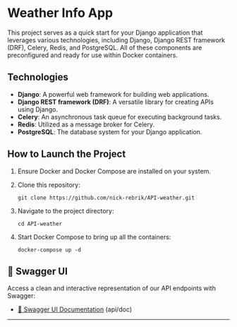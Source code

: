 # Weather Info App

This project serves as a quick start for your Django application that leverages various technologies, including Django, Django REST framework (DRF), Celery, Redis, and PostgreSQL. All of these components are preconfigured and ready for use within Docker containers.

## Technologies

- **Django**: A powerful web framework for building web applications.
- **Django REST framework (DRF)**: A versatile library for creating APIs using Django.
- **Celery**: An asynchronous task queue for executing background tasks.
- **Redis**: Utilized as a message broker for Celery.
- **PostgreSQL**: The database system for your Django application.

## How to Launch the Project

1. Ensure Docker and Docker Compose are installed on your system.

2. Clone this repository:

   ```shell
   git clone https://github.com/nick-rebrik/API-weather.git
   ```
   
3. Navigate to the project directory:
   
   ```shell
   cd API-weather
   ```

4. Start Docker Compose to bring up all the containers:

   ```shell
   docker-compose up -d
   ```

## 📖 **Swagger UI**

Access a clean and interactive representation of our API endpoints with Swagger:

- [🔗 Swagger UI Documentation](http://127.0.0.1/api/doc/) (api/doc)

---

